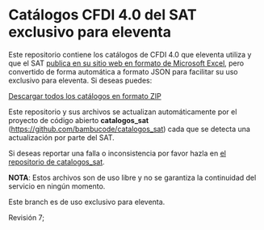 # Catálogos CFDI 4.0 del SAT exclusivo para eleventa

Este repositorio contiene los catálogos de CFDI 4.0 que eleventa utiliza y que el SAT [publica en su
sitio web en formato de Microsoft Excel](http://omawww.sat.gob.mx/tramitesyservicios/Paginas/anexo_20_version3-3.htm), pero convertido de forma automática a formato JSON para facilitar su uso exclusivo para eleventa. Si deseas puedes:

[Descargar todos los catálogos en formato ZIP](https://github.com/bambucode/catalogos_sat_JSON/archive/refs/heads/eleventa-cfdi-4.0.zip)

Este repositorio y sus archivos se actualizan automáticamente por el proyecto
de código abierto **catalogos_sat** (https://github.com/bambucode/catalogos_sat) 
cada que se detecta una actualización por parte del SAT.

Si deseas reportar una falla o inconsistencia por favor hazla en [el repositorio de catalogos_sat](https://github.com/bambucode/catalogos_sat/issues).

**NOTA**: Estos archivos son de uso libre y no se garantiza la continuidad del servicio
en ningún momento.

Este branch es de uso exclusivo para eleventa.

Revisión 7;

